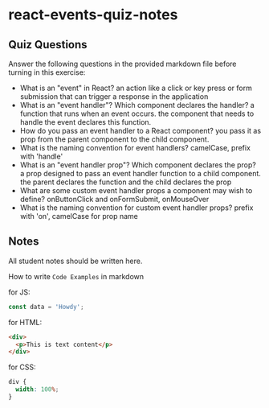 # react-events-quiz-notes

## Quiz Questions

Answer the following questions in the provided markdown file before turning in this exercise:

- What is an "event" in React?
  an action like a click or key press or form submission that can trigger a response in the application
- What is an "event handler"? Which component declares the handler?
  a function that runs when an event occurs. the component that needs to handle the event declares this function.
- How do you pass an event handler to a React component?
  you pass it as prop from the parent component to the child component.
- What is the naming convention for event handlers?
  camelCase, prefix with 'handle'
- What is an "event handler prop"? Which component declares the prop?
  a prop designed to pass an event handler function to a child component. the parent declares the function and the child declares the prop
- What are some custom event handler props a component may wish to define?
  onButtonClick and onFormSubmit, onMouseOver
- What is the naming convention for custom event handler props?
  prefix with 'on', camelCase for prop name

## Notes

All student notes should be written here.

How to write `Code Examples` in markdown

for JS:

```javascript
const data = 'Howdy';
```

for HTML:

```html
<div>
  <p>This is text content</p>
</div>
```

for CSS:

```css
div {
  width: 100%;
}
```
